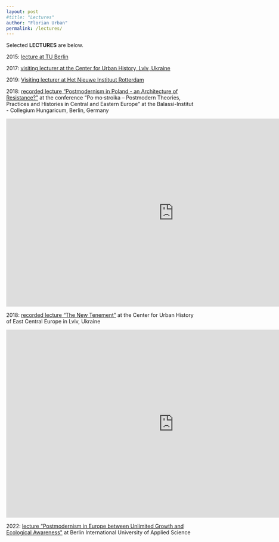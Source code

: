 ```yaml
---
layout: post
#title: "Lectures"
author: "Florian Urban"
permalink: /lectures/
---
```


Selected **LECTURES** are below. 


2015: [lecture at TU Berlin](https://www.sowi.hu-berlin.de/de/lehrbereiche/stadtsoz/think_drink/dateien/sose-15/thinkdrink18052015)

2017: [visiting lecturer at the Center for Urban History, Lviv, Ukraine](https://www.lvivcenter.org/en/discussions/return-to-the-center/)

2019: [Visiting lecturer at Het Nieuwe Instituut Rotterdam](https://nieuweinstituut.nl/en/projects/international-visitors-programme/florian-urban-us)

2018: [recorded lecture “Postmodernism in Poland - an Architecture of Resistance?”](https://www.youtube.com/watch?v=NBIzpfx6epg) at the conference “Po·mo·stroika – Postmodern Theories, Practices and Histories in Central and Eastern Europe” at the Balassi-Institut - Collegium Hungaricum, Berlin, Germany 

<iframe width="897" height="505" src="https://www.youtube.com/embed/NBIzpfx6epg" title="Florian Urban | POSTMODERNISM IN POLAND – AN ARCHITECTURE OF RESISTANCE?" frameborder="0" allow="accelerometer; autoplay; clipboard-write; encrypted-media; gyroscope; picture-in-picture; web-share" allowfullscreen></iframe>

2018: [recorded lecture “The New Tenement”](https://www.youtube.com/watch?v=AgFnxE0iJZw) at the Center for Urban History of East Central Europe in Lviv, Ukraine 

<iframe width="897" height="505" src="https://www.youtube.com/embed/AgFnxE0iJZw" title="The New Tenement | Lecture by Florian Urban" frameborder="0" allow="accelerometer; autoplay; clipboard-write; encrypted-media; gyroscope; picture-in-picture; web-share" allowfullscreen></iframe>

2022: [lecture “Postmodernism in Europe between Unlimited Growth and Ecological Awareness"](https://www.lvivcenter.org/en/discussions/return-to-the-center/) at Berlin International University of Applied Science 